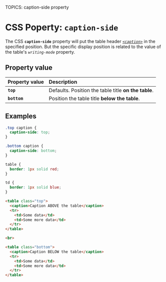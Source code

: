 TOPICS: caption-side property

# CSS Poperty: `caption-side`

The CSS **`caption-side`** property will put the table header [*`<caption>`*](/en/webfrontend/<caption>)
in the specified position. But the specific display position is related to the value of the table's
*`writing-mode`* property.

## Property value

| Property value | Description |
| :--- | :--- |
| **`top`** | Defaults. Position the table title **on the table**. |
| **`bottom`** | Position the table title **below the table**. |

## Examples

```css
.top caption {
  caption-side: top;
}

.bottom caption {
  caption-side: bottom;
}

table {
  border: 1px solid red;
}

td {
  border: 1px solid blue;
}
```

```html
<table class="top">
  <caption>Caption ABOVE the table</caption>
  <tr>
    <td>Some data</td>
    <td>Some more data</td>
  </tr>
</table>

<br>

<table class="bottom">
  <caption>Caption BELOW the table</caption>
  <tr>
    <td>Some data</td>
    <td>Some more data</td>
  </tr>
</table>
```
